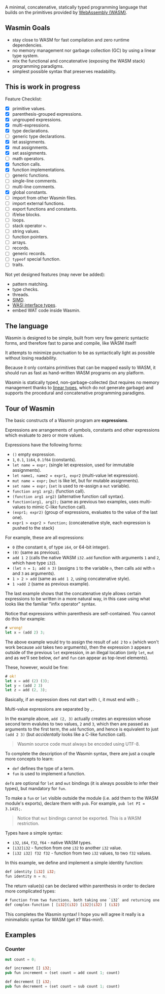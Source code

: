 A minimal, concatenative, statically typed programming language that builds on the primitives provided by
[WebAssembly (WASM)](https://developer.mozilla.org/en-US/docs/WebAssembly).

## Wasmin Goals

- stay close to WASM for fast compilation and zero runtime dependencies.
- no memory management nor garbage collection (GC) by using a linear type system.
- mix the functional and concatenative (exposing the WASM stack) programming paradigms.
- simplest possible syntax that preserves readability.

## This is work in progress

Feature Checklist:

- [x] primitive values.
- [x] parenthesis-grouped expressions.
- [x] ungrouped expressions.
- [x] multi-expressions.
- [x] type declarations.
- [ ] generic type declarations.
- [x] let assignments.
- [x] mut assignments.
- [x] set assignments.
- [ ] math operators.
- [x] function calls.
- [x] function implementations.
- [ ] generic functions.
- [ ] single-line comments.
- [ ] multi-line comments.
- [x] global constants.
- [ ] import from other Wasmin files.
- [ ] import external functions.
- [ ] export functions and constants.
- [ ] if/else blocks.
- [ ] loops.
- [ ] stack operator `>`.
- [ ] string values.
- [ ] function pointers.
- [ ] arrays.
- [ ] records.
- [ ] generic records.
- [ ] `typeof` special function.
- [ ] traits.

Not yet designed features (may never be added):

- pattern matching.
- type checks.
- threads.
- [SIMD](https://medium.com/wasmer/webassembly-and-simd-13badb9bf1a8).
- [WASI interface types](https://hacks.mozilla.org/2019/08/webassembly-interface-types/).
- embed WAT code inside Wasmin.

## The language

Wasmin is designed to be simple, built from very few generic syntactic forms,
and therefore fast to parse and compile, like WASM itself!

It attempts to minimize punctuation to be as syntactically light as possible without losing readability.

Because it only contains primitives that can be mapped easily to WASM, it should run as fast 
as hand-written WASM programs on any platform.

Wasmin is statically typed, non-garbage-collected
(but requires no memory management thanks to [linear types](http://home.pipeline.com/~hbaker1/ForthStack.html), which do
not generate garbage) and supports the procedural and concatenative programming paradigms.

## Tour of Wasmin

The basic constructs of a Wasmin program are **expressions**.

Expressions are arrangements of symbols, constants and other expressions which evaluate to zero or more values.

Expressions have the following forms:

- `()` empty expression.
- `1`, `0.1`, `1i64`, `0.1f64` (constants).
- `let name = expr;` (single let expression, used for immutable assignments).
- `let name1, name2 = expr1, expr2` (multi-value let expression).
- `mut name = expr;` (`mut` is like let, but for mutable assignments).
- `set name = expr;` (`set` is used to re-assign a `mut` variable).
- `function arg1 arg2;` (function call).
- `(function arg1 arg2)` (alternative function call syntax).
- `function(arg1, arg2);` (same as previous two examples, uses multi-values to mimic C-like function call).
- `(expr1; expr2)` (group of expressions, evaluates to the value of the last one).
- `expr1 > expr2 > function;` (concatenative style, each expression is pushed to the stack)

For example, these are all expressions:

- `0` (the constant `0`, of type `i64`, or 64-bit integer).
- `(0)` (same as previous).
- `add 1 2` (calls the native WASM `i32.add` function with arguments `1` and `2`, which have type `i32`).
- `(let n = 1; add n 3)` (assigns `1` to the variable `n`, then calls `add` with `n` and `3` as arguments).
- `1 > 2 > add` (same as `add 1 2`, using concatenative style).
- `1 >add 2` (same as previous example).

The last example shows that the concatenative style allows certain expressions to be written in a more natural way, in
this case using what looks like the familiar "infix operator" syntax.

Notice that expressions within parenthesis are self-contained. You cannot do this for example:

```rust
# wrong!
let x = (add 2) 3;
```

The above example would try to assign the result of `add 2` to `x` (which won't work because `add` takes two arguments),
then the expression `3` appears outside of the previous `let` expression, in an illegal location
(only `let`, `mut` and as we'll see below, `def` and `fun` can appear as top-level elements).

These, however, would be fine:

```rust
# ok!
let x = add (2) (3);
let y = (add 2 3)
let z = add (2, 3);
```

Basically, if an expression does not start with `(`, it must end with `;`.

Multi-value expressions are separated by `,`.

In the example above, `add (2, 3)` actually creates an expression whose second term evalutes to two values, `2` and `3`,
which then are passed as arguments to the first term, the `add`
function, and hence is equivalent to just `(add 2 3)` (but _accidentally_ looks like a C-like function call).

> Wasmin source code must always be encoded using UTF-8.

To complete the description of the Wasmin syntax, there are just a couple more concepts to learn:

- `def` defines the type of a term.
- `fun` is used to implement a function.

`def`s are optional for `let` and `mut` bindings (it is always possible to infer their types), but mandatory for `fun`.

To make a `fun` or `let` visible outside the module (i.e. add them to the WASM module's exports), declare them
with `pub`. For example, `pub let PI = 3.1415;`.

> Notice that `mut` bindings cannot be exported. This is a WASM restriction.

Types have a simple syntax:

- `i32`, `i64`, `f32`, `f64` - native WASM types.
- `[i32]i32` - function from one `i32` to another `i32` value.
- `[i32 i32] f32 f32` - function from two `i32` values, to two `f32` values.

In this example, we define and implement a simple identity function:

```rust
def identity [i32] i32;
fun identity n = n;
```

The return value(s) can be declared within parenthesis in order to declare more complicated types:

```rust
# function from two functions, both taking one `i32` and returning one `i32`, to a single `i32` value
def complex-function [ [i32](i32) [i32](i32) ] (i32)
```

This completes the Wasmin syntax! I hope you will agree it really is a minimalistic syntax for WASM
(get it? Was-min!).

## Examples

### Counter

```rust
mut count = 0;

def increment [] i32;
pub fun increment = (set count = add count 1; count)

def decrement [] i32;
pub fun decrement = (set count = sub count 1; count)
```
